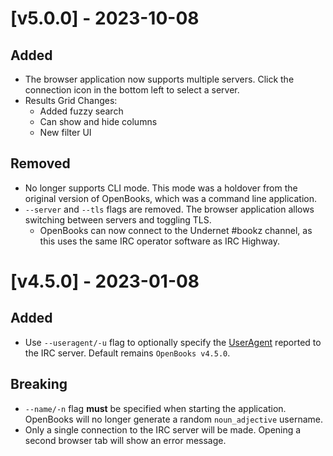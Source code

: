 # [v5.0.0] - 2023-10-08

## Added
- The browser application now supports multiple servers. Click the connection icon in the bottom left to select a server.
- Results Grid Changes:
  - Added fuzzy search
  - Can show and hide columns
  - New filter UI

## Removed
- No longer supports CLI mode. This mode was a holdover from the original version of OpenBooks, which was a command line application.
- `--server` and `--tls` flags are removed. The browser application allows switching between servers and toggling TLS.
  - OpenBooks can now connect to  the Undernet #bookz channel, as this uses the same IRC operator software as IRC Highway.

# [v4.5.0] - 2023-01-08

## Added
-  Use `--useragent/-u` flag to optionally specify the [UserAgent](https://en.wikipedia.org/wiki/Client-to-client_protocol#VERSION) reported to the IRC server. Default remains `OpenBooks v4.5.0`.

## Breaking 
- `--name/-n` flag **must** be specified when starting the application. OpenBooks will no longer generate a random `noun_adjective` username.
- Only a single connection to the IRC server will be made. Opening a second browser tab will show an error message.


